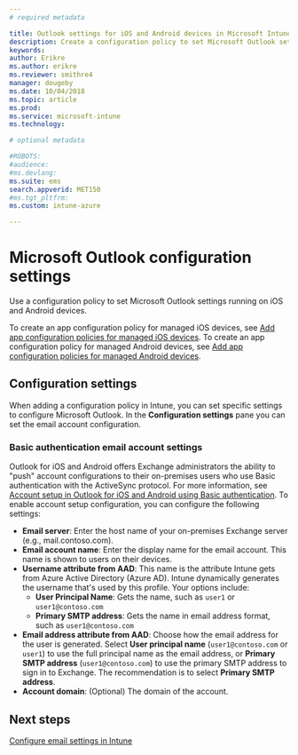 ```yaml
---
# required metadata

title: Outlook settings for iOS and Android devices in Microsoft Intune
description: Create a configuration policy to set Microsoft Outlook settings running on iOS and Android devices.
keywords:
author: Erikre
ms.author: erikre
ms.reviewer: smithre4
manager: dougeby
ms.date: 10/04/2018
ms.topic: article
ms.prod:
ms.service: microsoft-intune
ms.technology:

# optional metadata

#ROBOTS:
#audience:
#ms.devlang:
ms.suite: ems
search.appverid: MET150
#ms.tgt_pltfrm:
ms.custom: intune-azure

---
```


# Microsoft Outlook configuration settings 

Use a configuration policy to set Microsoft Outlook settings running on iOS and Android devices. 

To create an app configuration policy for managed iOS devices, see [Add app configuration policies for managed iOS devices](app-configuration-policies-use-ios.md). To create an app configuration policy for managed Android devices, see [Add app configuration policies for managed Android devices](app-configuration-policies-use-android.md). 

## Configuration settings

When adding a configuration policy in Intune, you can set specific settings to configure Microsoft Outlook. In the **Configuration settings** pane you can set the email account configuration.

### Basic authentication email account settings
Outlook for iOS and Android offers Exchange administrators the ability to "push" account configurations to their on-premises users who use Basic authentication with the ActiveSync protocol. For more information, see [Account setup in Outlook for iOS and Android using Basic authentication](https://docs.microsoft.com/Exchange/clients/outlook-for-ios-and-android/account-setup). To enable account setup configuration, you can configure the following settings:

- **Email server**: Enter the host name of your on-premises Exchange server (e.g., mail.contoso.com).
- **Email account name**: Enter the display name for the email account. This name is shown to users on their devices.
- **Username attribute from AAD**: This name is the attribute Intune gets from Azure Active Directory (Azure AD). Intune dynamically generates the username that's used by this profile. Your options include:
  - **User Principal Name**: Gets the name, such as `user1` or `user1@contoso.com`
  - **Primary SMTP address**: Gets the name in email address format, such as `user1@contoso.com`
- **Email address attribute from AAD**: Choose how the email address for the user is generated. Select **User principal name** (`user1@contoso.com` or `user1`) to use the full principal name as the email address, or **Primary SMTP address** (`user1@contoso.com`) to use the primary SMTP address to sign in to Exchange. The recommendation is to select **Primary SMTP address**.
- **Account domain**: (Optional) The domain of the account.

## Next steps
[Configure email settings in Intune](email-settings-configure.md)

